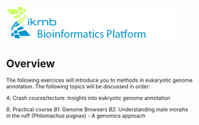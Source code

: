 ![](images/ikmb_bfx_logo.png)
 
# Overview

The following exercices will introduce you to methods in eukaryotic genome annotation. The following topics will be discussed in order:

*A.* Crash course/lecture: Insights into eukryotic genome annotation

*B.* Practical course
  *B1.* Genome Browsers
  *B2.* Understanding male morphs in the ruff (Philomachus pugnax) - A genomics approach 
